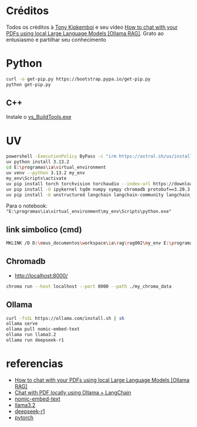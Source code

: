 # Créditos

Todos os créditos à [
Tony Kipkemboi](https://www.youtube.com/@tonykipkemboi) e seu vídeo [How to chat with your PDFs using local Large Language Models [Ollama RAG]](https://www.youtube.com/watch?v=ztBJqzBU5kc&t=352s). Grato ao entusiasmo e partilhar seu conhecimento


# Python

```bash
curl -o get-pip.py https://bootstrap.pypa.io/get-pip.py
python get-pip.py
```

## C++

Instale o [vs_BuildTools.exe](https://visualstudio.microsoft.com/pt-br/visual-cpp-build-tools/)

# UV

```bash
powershell -ExecutionPolicy ByPass -c "irm https://astral.sh/uv/install.ps1 | iex"
uv python install 3.13.2
cd E:\programas\ia\virtual_environment
uv venv --python 3.13.2 my_env
my_env\Scripts\activate
uv pip install torch torchvision torchaudio --index-url https://download.pytorch.org/whl/cu126
uv pip install -U ipykernel tqdm numpy sympy chromadb protobuf==3.20.3 docling
uv pip install -U unstructured langchain langchain-community langchain_ollama "unstructured[all-docs]" ipywidgets


```

Para o notebook: `"E:\programas\ia\virtual_environment\my_env\Scripts\python.exe"`


## link simbolico (cmd)

```bash
MKLINK /D D:\meus_documentos\workspace\ia\rag\rag002\my_env E:\programas\ia\virtual_environment\my_env
```

## Chromadb

- [http://localhost:8000/](http://localhost:8000/)

```bash
chroma run --host localhost --port 8000 --path ./my_chroma_data
```

## Ollama

```bash
curl -fsSL https://ollama.com/install.sh | sh
ollama serve
ollama pull nomic-embed-text
ollama run llama3.2
ollama run deepseek-r1
```

# referencias

- [How to chat with your PDFs using local Large Language Models [Ollama RAG]](https://www.youtube.com/watch?v=ztBJqzBU5kc)
- [Chat with PDF locally using Ollama + LangChain](https://github.com/tonykipkemboi/ollama_pdf_rag/tree/main)
- [nomic-embed-text](https://ollama.com/library/nomic-embed-text)
- [llama3.2](https://ollama.com/library/llama3.2)
- [deepseek-r1](https://ollama.com/library/deepseek-r1)
- [pytorch](https://pytorch.org/get-started/locally/)
